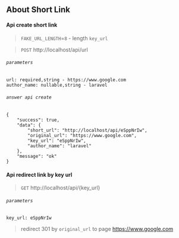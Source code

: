 ## About Short Link

#### Api create short link
> `FAKE_URL_LENGTH`=`8` - length `key_url`

> `POST` http://localhost/api/url
###### `parameters`

 ```
 url: required,string - https://www.google.com
 author_name: nullable,string - laravel 
 ```

###### `answer api create`
```
{
    "success": true,
    "data": {
        "short_url": "http://localhost/api/eSppNrIw",
        "original_url": "https://www.google.com",
        "key_url": "eSppNrIw",
        "author_name": "laravel"
    },
    "message": "ok"
}
```

#### Api redirect link by key url

> `GET` http://localhost/api/{key_url}

###### `parameters`

 ```
 key_url: eSppNrIw
 ```
> redirect 301 by `original_url` to page https://www.google.com
